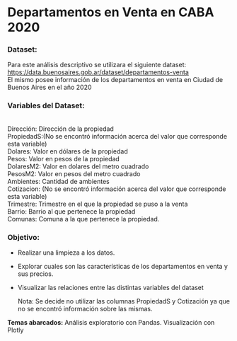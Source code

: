 # Departamentos en Venta en CABA 2020

### **Dataset:**

Para este análisis descriptivo se utilizara el siguiente dataset: https://data.buenosaires.gob.ar/dataset/departamentos-venta<br>
El mismo posee información de los departamentos en venta en Ciudad de Buenos Aires en el año 2020

### **Variables del Dataset:**
<br>
 Dirección: Dirección de la propiedad<br>
 PropiedadS:(No se encontró información acerca del valor que corresponde esta variable) <br>
 Dolares: Valor en dólares de la propiedad<br>
 Pesos: Valor en pesos de la propiedad<br>
 DolaresM2: Valor en dolares del metro cuadrado<br>
 PesosM2: Valor en pesos del metro cuadrado<br>
 Ambientes: Cantidad de ambientes<br>
 Cotizacion: (No se encontró información acerca del valor que corresponde esta variable)<br>
 Trimestre: Trimestre en el que la propiedad se puso a la venta<br>
 Barrio: Barrio al que pertenece la propiedad<br>
 Comunas: Comuna a la que pertenece la propiedad.
<br>

### **Objetivo**:
- Realizar una limpieza a los datos.
- Explorar cuales son las características de los departamentos en venta y sus precios.
- Visualizar las relaciones entre las distintas variables del dataset

  Nota: Se decide no utilizar las columnas PropiedadS y Cotización ya que no se encontró información sobre las mismas.

**Temas abarcados:** Análisis exploratorio con Pandas. Visualización con Plotly

